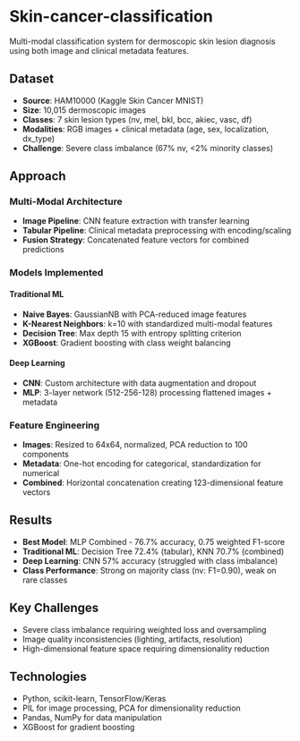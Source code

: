 # Skin-cancer-classification
Multi-modal classification system for dermoscopic skin lesion diagnosis using both image and clinical metadata features.

## Dataset
- **Source**: HAM10000 (Kaggle Skin Cancer MNIST)
- **Size**: 10,015 dermoscopic images
- **Classes**: 7 skin lesion types (nv, mel, bkl, bcc, akiec, vasc, df)
- **Modalities**: RGB images + clinical metadata (age, sex, localization, dx_type)
- **Challenge**: Severe class imbalance (67% nv, <2% minority classes)

## Approach

### Multi-Modal Architecture
- **Image Pipeline**: CNN feature extraction with transfer learning
- **Tabular Pipeline**: Clinical metadata preprocessing with encoding/scaling
- **Fusion Strategy**: Concatenated feature vectors for combined predictions

### Models Implemented

#### Traditional ML
- **Naive Bayes**: GaussianNB with PCA-reduced image features
- **K-Nearest Neighbors**: k=10 with standardized multi-modal features
- **Decision Tree**: Max depth 15 with entropy splitting criterion
- **XGBoost**: Gradient boosting with class weight balancing

#### Deep Learning
- **CNN**: Custom architecture with data augmentation and dropout
- **MLP**: 3-layer network (512-256-128) processing flattened images + metadata

### Feature Engineering
- **Images**: Resized to 64x64, normalized, PCA reduction to 100 components
- **Metadata**: One-hot encoding for categorical, standardization for numerical
- **Combined**: Horizontal concatenation creating 123-dimensional feature vectors

## Results
- **Best Model**: MLP Combined - 76.7% accuracy, 0.75 weighted F1-score
- **Traditional ML**: Decision Tree 72.4% (tabular), KNN 70.7% (combined)
- **Deep Learning**: CNN 57% accuracy (struggled with class imbalance)
- **Class Performance**: Strong on majority class (nv: F1=0.90), weak on rare classes

## Key Challenges
- Severe class imbalance requiring weighted loss and oversampling
- Image quality inconsistencies (lighting, artifacts, resolution)
- High-dimensional feature space requiring dimensionality reduction

## Technologies
- Python, scikit-learn, TensorFlow/Keras
- PIL for image processing, PCA for dimensionality reduction
- Pandas, NumPy for data manipulation
- XGBoost for gradient boosting

